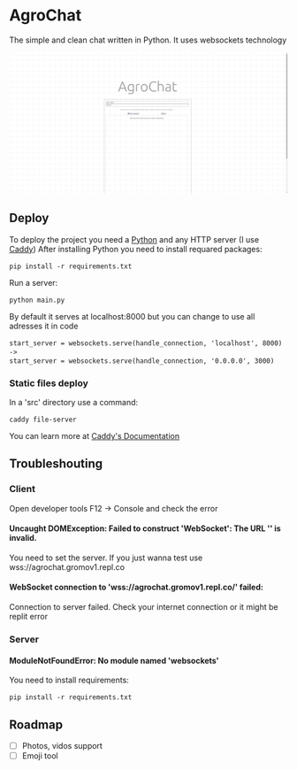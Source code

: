# AgroChat
The simple and clean chat written in Python. It uses websockets technology

![Screeshot](ss/site.png)

## Deploy
To deploy the project you need a [Python](https://www.python.org/) and any HTTP server (I use [Caddy](https://caddyserver.com/))
After installing Python you need to install requared packages:
```
pip install -r requirements.txt
```
Run a server:
```
python main.py
```
By default it serves at localhost:8000 but you can change to use all adresses it in code
```
start_server = websockets.serve(handle_connection, 'localhost', 8000) ->
start_server = websockets.serve(handle_connection, '0.0.0.0', 3000)
```
### Static files deploy
In a 'src' directory use a command:
```
caddy file-server
```
You can learn more at [Caddy's Documentation](https://caddyserver.com/docs/quick-starts/static-files)

## Troubleshouting

### Client
Open developer tools F12 -> Console and check the error

#### Uncaught DOMException: Failed to construct 'WebSocket': The URL '' is invalid.
You need to set the server. If you just wanna test use wss://agrochat.gromov1.repl.co
#### WebSocket connection to 'wss://agrochat.gromov1.repl.co/' failed:
Connection to server failed. Check your internet connection or it might be replit error

### Server
#### ModuleNotFoundError: No module named 'websockets'
You need to install requirements:
```
pip install -r requirements.txt
```

## Roadmap
- [ ] Photos, vidos support
- [ ] Emoji tool
